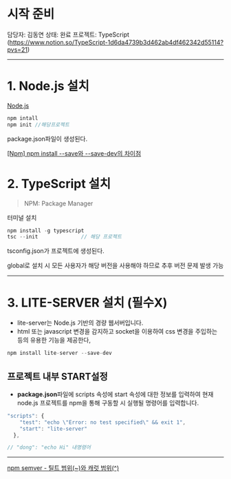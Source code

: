 # 시작 준비

담당자: 김동연
상태: 완료
프로젝트: TypeScript (https://www.notion.so/TypeScript-1d6da4739b3d462ab4df462342d55114?pvs=21)

---

# 1. Node.js 설치

[Node.js](https://nodejs.org/ko)

```jsx
npm intall
npm init //해당프로젝트
```

package.json파일이 생성된다.

[[Npm] npm install --save와 --save-dev의 차이점](https://cocoon1787.tistory.com/830)

# 2. TypeScript 설치

> NPM: Package Manager
> 

터미널 설치

```jsx
npm install -g typescript 
tsc --init              // 해당 프로젝트
```

tsconfig.json가 프로젝트에 생성된다.

global로 설치 시 모든 사용자가 해당 버전을 사용해야 하므로  추후 버전 문제 발생 가능

---

# 3. LITE-SERVER 설치 (필수X)

- lite-server는 Node.js 기반의 경량 웹서버입니다.
- html 또는 javascript 변경을 감지하고 socket을 이용하여 css 변경을 주입하는 등의 유용한 기능을 제공한다,

```jsx
npm install lite-server --save-dev
```

## 프로젝트 내부 START설정

- **package.json**파일에 scripts 속성에 start 속성에 대한 정보를 입력하여 현재 node.js 프로젝트를 npm을 통해 구동할 시 실행될 명령어를 입력합니다.

```jsx
"scripts": {
    "test": "echo \"Error: no test specified\" && exit 1",
    "start": "lite-server"
  },

// "dong": "echo Hi" 내명령어
```

---

[npm semver - 틸트 범위(~)와 캐럿 범위(^)](https://velog.io/@slaslaya/npm-semver-틸트-범위와-캐럿-범위)